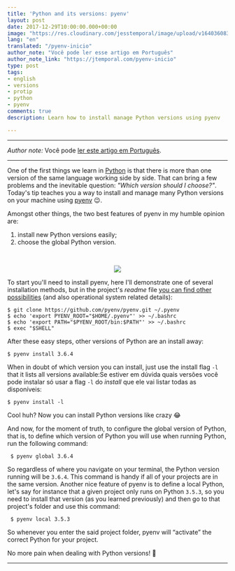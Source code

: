 ```yaml
---
title: 'Python and its versions: pyenv'
layout: post
date: 2017-12-29T10:00:00.000+00:00
image: "https://res.cloudinary.com/jesstemporal/image/upload/v1640360836/covers/pro_tip_voc9gk.png"
lang: "en"
translated: "/pyenv-inicio"
author_note: "Você pode ler esse artigo em Português"
author_note_link: "https://jtemporal.com/pyenv-inicio"
type: post
tags:
- english
- versions
- protip
- python
- pyenv
comments: true
description: Learn how to install manage Python versions using pyenv

---
```

---

_Author note:_ Você pode [ler este artigo em Português](https://jtemporal.com/pyenv-inicio/).

---

One of the first things we learn in [Python](https://www.python.org/) is that there is more than one version of the same language working side by side. That can bring a few problems and the inevitable question: _"Which version should I choose?"_. Today's tip teaches you a way to install and manage many Python versions on your machine using [pyenv](https://github.com/pyenv/pyenv) 😉.

Amongst other things, the two best features of pyenv in my humble opinion are:

1. install new Python versions easily;
2. choose the global Python version.

<center>

<br>

<img src="https://media.giphy.com/media/10lqVdCCc9812M/giphy.gif"/> </center>

To start you'll need to install pyenv, here I'll demonstrate one of several installation methods, but in the project's _readme_ file [you can find other possibilities](https://github.com/pyenv/pyenv#installation) (and also operational system related details):

``` console
$ git clone https://github.com/pyenv/pyenv.git ~/.pyenv
$ echo 'export PYENV_ROOT="$HOME/.pyenv"' >> ~/.bashrc
$ echo 'export PATH="$PYENV_ROOT/bin:$PATH"' >> ~/.bashrc
$ exec "$SHELL"
```

After these easy steps, other versions of Python are an install away:

``` console
$ pyenv install 3.6.4
```

When in doubt of which version you can install, just use the install flag `-l` that it lists all versions available:Se estiver em dúvida quais versões você pode instalar só usar a flag `-l` do _install_ que ele vai listar todas as disponíveis:

``` console
$ pyenv install -l
```

Cool huh? Now you can install Python versions like crazy 😂

And now, for the moment of truth, to configure the global version of Python, that is, to define which version of Python you will use when running Python, run the following command:

```
 $ pyenv global 3.6.4
```

So regardless of where you navigate on your terminal, the Python version running will be `3.6.4`. This command is handy if all of your projects are in the same version. Another nice feature of pyenv is to define a local Python, let's say for instance that a given project only runs on Python `3.5.3`, so you need to install that version (as you learned previously) and then go to that project's folder and use this command:

```
 $ pyenv local 3.5.3
```

So whenever you enter the said project folder, pyenv will “activate” the correct Python for your project.

No more pain when dealing with Python versions! 🎉

---
